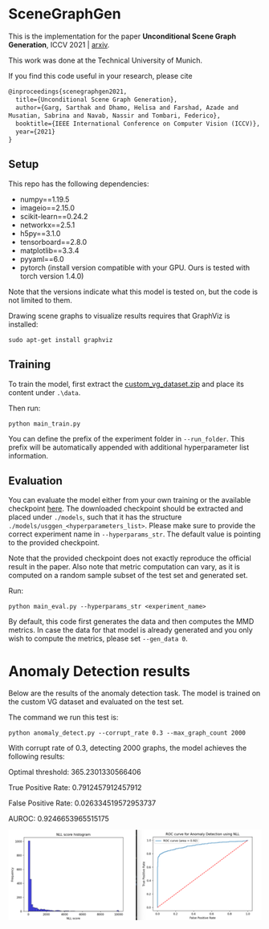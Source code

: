 # SceneGraphGen

This is the implementation for the paper **Unconditional Scene Graph Generation**, ICCV 2021 | <a href="https://arxiv.org/pdf/2108.05884.pdf">arxiv</a>.

This work was done at the Technical University of Munich.

If you find this code useful in your research, please cite
```
@inproceedings{scenegraphgen2021,
  title={Unconditional Scene Graph Generation},
  author={Garg, Sarthak and Dhamo, Helisa and Farshad, Azade and Musatian, Sabrina and Navab, Nassir and Tombari, Federico},
  booktitle={IEEE International Conference on Computer Vision (ICCV)},
  year={2021}
}
```

## Setup

This repo has the following dependencies:
- numpy==1.19.5
- imageio==2.15.0
- scikit-learn==0.24.2
- networkx==2.5.1
- h5py==3.1.0
- tensorboard==2.8.0
- matplotlib==3.3.4
- pyyaml==6.0
- pytorch (install version compatible with your GPU. Ours is tested with torch version 1.4.0)

Note that the versions indicate what this model is tested on, but the code is not limited to them.

Drawing scene graphs to visualize results requires that GraphViz is installed:
```
sudo apt-get install graphviz
```

## Training

To train the model, first extract the <a href="https://drive.google.com/file/d/184TLc2NnTKeR-W0M_-8x5R9uUqs7SEDd/view?usp=sharing">custom_vg_dataset.zip</a> and place its content under `.\data`.

Then run:
```
python main_train.py
```

You can define the prefix of the experiment folder in `--run_folder`. This prefix will be automatically appended with additional hyperparameter list information.

## Evaluation
You can evaluate the model either from your own training or the available checkpoint <a href="https://drive.google.com/file/d/1eEhSLZhwd655M99fb-TqUT2qook4DQ7D/view?usp=sharing">here</a>. The downloaded checkpoint should be extracted and placed under `./models`, such that it has the structure `./models/usggen_<hyperparameters_list>`. 
Please make sure to provide the correct experiment name in `--hyperparams_str`. The default value is pointing to the provided checkpoint.

Note that the provided checkpoint does not exactly reproduce the official result in the paper. Also note that metric computation can vary, as it is computed on a random sample subset of the test set and generated set.

Run:
```
python main_eval.py --hyperparams_str <experiment_name>
```

By default, this code first generates the data and then computes the MMD metrics. 
In case the data for that model is already generated and you only wish to compute the metrics, please set `--gen_data 0`.

# Anomaly Detection results

Below are the results of the anomaly detection task. The model is trained on the custom VG dataset and evaluated on the test set.

The command we run this test is:
```
python anomaly_detect.py --corrupt_rate 0.3 --max_graph_count 2000
```

With corrupt rate of 0.3, detecting 2000 graphs, the model achieves the following results:

Optimal threshold: 365.2301330566406

True Positive Rate: 0.7912457912457912

False Positive Rate: 0.026334519572953737

AUROC: 0.9246653965515175

![result image](anomaly_detect_result.png)
